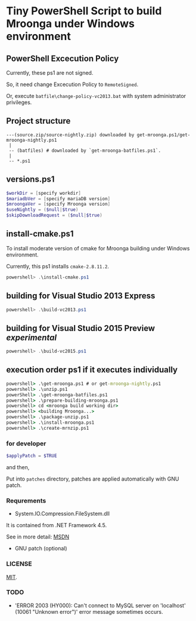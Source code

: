 Tiny PowerShell Script to build Mroonga under Windows environment
===

## PowerShell Excecution Policy

Currently, these ps1 are not signed.

So, it need change Excecution Policy to `RemoteSigned`.

Or, execute `batfile\change-policy-vc2013.bat` with system administrator privileges.

## Project structure

```log
---(source.zip/source-nightly.zip) downloaded by get-mroonga.ps1/get-mroonga-nightly.ps1
 |
 -- (batfiles) # downloaded by `get-mroonga-batfiles.ps1`.
 |
 -- *.ps1
```

## versions.ps1

```powershell
$workDir = [specify workdir]
$mariadbVer = [specify mariaDB version]
$mroongaVer = [specify Mroonga version]
$useNightly = ($null|$true)
$skipDownloadRequest = ($null|$true)
```

## install-cmake.ps1

To install moderate version of cmake for Mroonga building under Windows environment.

Currently, this ps1 installs `cmake-2.8.11.2`.

```powershell
powershell> .\install-cmake.ps1
```

## building for Visual Studio 2013 Express

```powershell
powershell> .\build-vc2013.ps1
```

## building for Visual Studio 2015 Preview *experimental*

```powershell
powershell> .\build-vc2015.ps1
```

## execution order ps1 if it executes individually

```bat
powershell> .\get-mroonga.ps1 # or get-mroonga-nightly.ps1
powershell> .\unzip.ps1
powerShell> .\get-mroonga-batfiles.ps1
powershell> .\prepare-building-mroonga.ps1
powershell> cd <mroonga build working dir>
powershell> <building Mroonga...>
powershell> .\package-unzip.ps1
powershell> .\install-mroonga.ps1
powershell> .\create-mrnzip.ps1
```

### for developer

```powershell
$applyPatch = $TRUE
```

and then,

Put into `patches` directory, patches are applied automatically with GNU patch.

### Requrements

* System.IO.Compression.FileSystem.dll

It is contained from .NET Framework 4.5.

See in more detail: [MSDN](http://msdn.microsoft.com/ja-jp/library/system.io.compression.zipfile.aspx)

* GNU patch (optional)

### LICENSE

[MIT](LICENSE).

### TODO

* 'ERROR 2003 (HY000): Can't connect to MySQL server on 'localhost' (10061 "Unknown error")' error message sometimes occurs.
